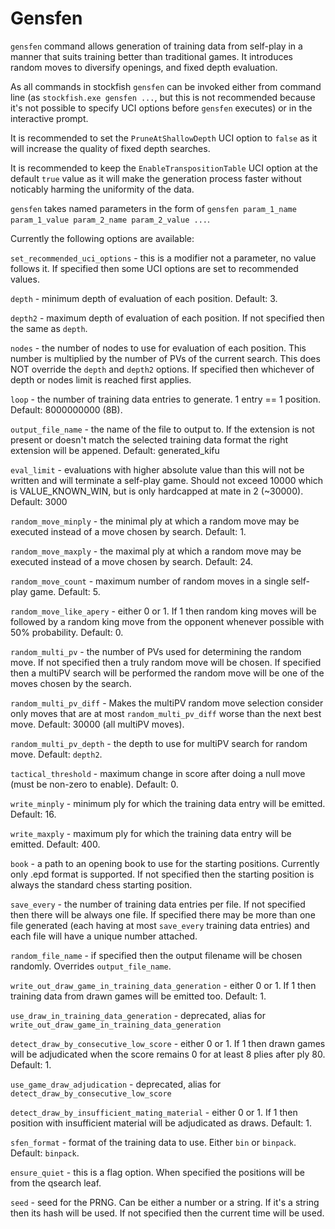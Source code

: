 # Gensfen

`gensfen` command allows generation of training data from self-play in a manner that suits training better than traditional games. It introduces random moves to diversify openings, and fixed depth evaluation.

As all commands in stockfish `gensfen` can be invoked either from command line (as `stockfish.exe gensfen ...`, but this is not recommended because it's not possible to specify UCI options before `gensfen` executes) or in the interactive prompt.

It is recommended to set the `PruneAtShallowDepth` UCI option to `false` as it will increase the quality of fixed depth searches.

It is recommended to keep the `EnableTranspositionTable` UCI option at the default `true` value as it will make the generation process faster without noticably harming the uniformity of the data.

`gensfen` takes named parameters in the form of `gensfen param_1_name param_1_value param_2_name param_2_value ...`.

Currently the following options are available:

`set_recommended_uci_options` - this is a modifier not a parameter, no value follows it. If specified then some UCI options are set to recommended values.

`depth` - minimum depth of evaluation of each position. Default: 3.

`depth2` - maximum depth of evaluation of each position. If not specified then the same as `depth`.

`nodes` - the number of nodes to use for evaluation of each position. This number is multiplied by the number of PVs of the current search. This does NOT override the `depth` and `depth2` options. If specified then whichever of depth or nodes limit is reached first applies.

`loop` - the number of training data entries to generate. 1 entry == 1 position. Default: 8000000000 (8B).

`output_file_name` - the name of the file to output to. If the extension is not present or doesn't match the selected training data format the right extension will be appened. Default: generated_kifu

`eval_limit` - evaluations with higher absolute value than this will not be written and will terminate a self-play game. Should not exceed 10000 which is VALUE_KNOWN_WIN, but is only hardcapped at mate in 2 (\~30000). Default: 3000

`random_move_minply` - the minimal ply at which a random move may be executed instead of a move chosen by search. Default: 1.

`random_move_maxply` - the maximal ply at which a random move may be executed instead of a move chosen by search. Default: 24.

`random_move_count` - maximum number of random moves in a single self-play game. Default: 5.

`random_move_like_apery` - either 0 or 1. If 1 then random king moves will be followed by a random king move from the opponent whenever possible with 50% probability. Default: 0.

`random_multi_pv` - the number of PVs used for determining the random move. If not specified then a truly random move will be chosen. If specified then a multiPV search will be performed the random move will be one of the moves chosen by the search.

`random_multi_pv_diff` - Makes the multiPV random move selection consider only moves that are at most `random_multi_pv_diff` worse than the next best move. Default: 30000 (all multiPV moves).

`random_multi_pv_depth` - the depth to use for multiPV search for random move. Default: `depth2`.

`tactical_threshold` - maximum change in score after doing a null move (must be non-zero to enable). Default: 0.

`write_minply` - minimum ply for which the training data entry will be emitted. Default: 16.

`write_maxply` - maximum ply for which the training data entry will be emitted. Default: 400.

`book` - a path to an opening book to use for the starting positions. Currently only .epd format is supported. If not specified then the starting position is always the standard chess starting position.

`save_every` - the number of training data entries per file. If not specified then there will be always one file. If specified there may be more than one file generated (each having at most `save_every` training data entries) and each file will have a unique number attached.

`random_file_name` - if specified then the output filename will be chosen randomly. Overrides `output_file_name`.

`write_out_draw_game_in_training_data_generation` - either 0 or 1. If 1 then training data from drawn games will be emitted too. Default: 1.

`use_draw_in_training_data_generation` - deprecated, alias for `write_out_draw_game_in_training_data_generation`

`detect_draw_by_consecutive_low_score` - either 0 or 1. If 1 then drawn games will be adjudicated when the score remains 0 for at least 8 plies after ply 80. Default: 1.

`use_game_draw_adjudication` - deprecated, alias for `detect_draw_by_consecutive_low_score`

`detect_draw_by_insufficient_mating_material` - either 0 or 1. If 1 then position with insufficient material will be adjudicated as draws. Default: 1.

`sfen_format` - format of the training data to use. Either `bin` or `binpack`. Default: `binpack`.

`ensure_quiet` - this is a flag option. When specified the positions will be from the qsearch leaf.

`seed` - seed for the PRNG. Can be either a number or a string. If it's a string then its hash will be used. If not specified then the current time will be used.
